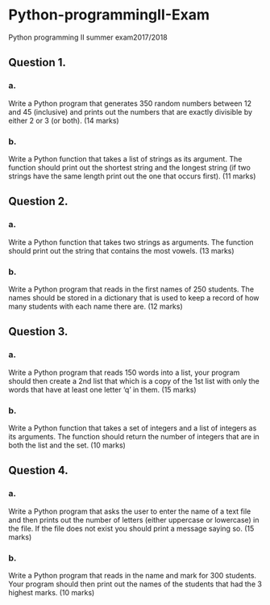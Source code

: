 # Python-programmingII-Exam
Python programming II summer exam2017/2018

## Question 1.  

### a. 
Write a Python program that generates 350 random numbers between
12 and 45 (inclusive) and prints out the numbers that are exactly
divisible by either 2 or 3 (or both).
(14 marks)
### b. 
Write a Python function that takes a list of strings as its argument. The
function should print out the shortest string and the longest string (if
two strings have the same length print out the one that occurs first).
(11 marks)
## Question 2.  

### a. 
Write a Python function that takes two strings as arguments. The
function should print out the string that contains the most vowels.
(13 marks)
### b. 
Write a Python program that reads in the first names of 250 students.
The names should be stored in a dictionary that is used to keep a record
of how many students with each name there are.
(12 marks)
## Question 3.  

### a. 
Write a Python program that reads 150 words into a list, your program
should then create a 2nd list that which is a copy of the 1st list with only
the words that have at least one letter ‘q’ in them.
(15 marks)
### b. 
Write a Python function that takes a set of integers and a list of integers
as its arguments. The function should return the number of integers
that are in both the list and the set.
(10 marks)
## Question 4.  

### a. 
Write a Python program that asks the user to enter the name of a text
file and then prints out the number of letters (either uppercase or
lowercase) in the file. If the file does not exist you should print a
message saying so.
(15 marks)
### b. 
Write a Python program that reads in the name and mark for 300
students. Your program should then print out the names of the students
that had the 3 highest marks.
(10 marks) 
